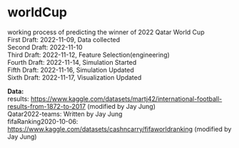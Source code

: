 # worldCup
working process of predicting the winner of 2022 Qatar World Cup <br>
First Draft: 2022-11-09, Data collected <br> 
Second Draft: 2022-11-10 <br>
Third Draft: 2022-11-12, Feature Selection(engineering) <br>
Fourth Draft: 2022-11-14, Simulation Started<br>
Fifth Draft: 2022-11-16, Simulation Updated<br>
Sixth Draft: 2022-11-17, Visualization Updated<br>

<strong>Data:</strong> <br>
results: https://www.kaggle.com/datasets/martj42/international-football-results-from-1872-to-2017 (modified by Jay Jung) <br>
Qatar2022-teams: Written by Jay Jung <br>
fifaRanking2020-10-06: https://www.kaggle.com/datasets/cashncarry/fifaworldranking (modified by Jay Jung)
